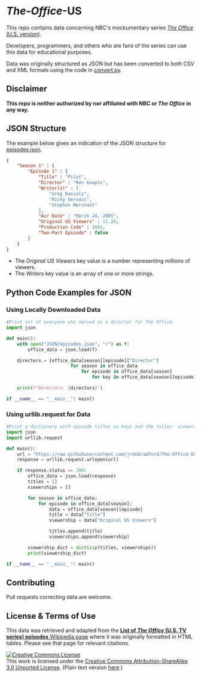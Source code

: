 # *The*-*Office*-US
This repo contains data concerning NBC's mockumentary series [*The Office* (U.S. version)](https://www.nbc.com/the-office). 

Developers, programmers, and others who are fans of the series can use this data for educational purposes.

Data was originally structured as JSON but has been converted to both CSV and XML formats using the code in [convert.py](convert.py).

## Disclaimer
**This repo is neither authorized by nor affiliated with NBC or *The Office* in any way.**

## JSON Structure
The example below gives an indication of the JSON structure for [episodes.json](JSON/episodes.json). 

```JSON
{
    "Season 1" : { 
        "Episode 1" : {
            "Title" : "Pilot",
            "Director" : "Ken Kwapis",
            "Writer(s)" : [
                "Greg Daniels",
                "Ricky Gervais",
                "Stephen Merchant"                 
            ],
            "Air Date" : "March 24, 2005",
            "Original US Viewers" : 11.20,
            "Production Code" : 1001,
            "Two-Part Episode" : false
        }
    }
}
```
* The *Original US Viewers* key value is a number representing *millions* of viewers.
* The *Writers* key value is an array of one or more strings.

## Python Code Examples for JSON
### Using Locally Downloaded Data
```PYTHON
#Print set of everyone who served as a director for The Office.
import json

def main():
    with open("JSON/episodes.json", "r") as f:
        office_data = json.load(f)

    directors = {office_data[season][episode]["Director"] 
                        for season in office_data 
                            for episode in office_data[season] 
                                for key in office_data[season][episode]}

    print(f"Directors: {directors}")

if __name__ == "__main__": main()
```

### Using urllib.request for Data
```python
#Print a dictionary with episode titles as keys and the titles' viewership as values.
import json
import urllib.request

def main():
    url = "https://raw.githubusercontent.com/jrdnbradford/The-Office-US/master/JSON/episodes.json"
    response = urllib.request.urlopen(url)

    if response.status == 200:
        office_data = json.load(response)
        titles = []
        viewerships = []

        for season in office_data:    
            for episode in office_data[season]:
                data = office_data[season][episode]
                title = data["Title"]
                viewership = data["Original US Viewers"]

                titles.append(title)
                viewerships.append(viewership)

        viewership_dict = dict(zip(titles, viewerships))
        print(viewership_dict) 

if __name__ == "__main__": main()
```

## Contributing
Pull requests correcting data are welcome.

## License & Terms of Use
This data was retrieved and adapted from the [__List of *The Office* (U.S. TV series) episodes__ Wikipedia page](https://en.wikipedia.org/wiki/List_of_The_Office_(U.S._TV_series)_episodes) where it was originally formatted in HTML tables. Please see that page for relevant citations.

<a rel="license" href="http://creativecommons.org/licenses/by-sa/3.0/"><img alt="Creative Commons License" style="border-width:0" src="https://i.creativecommons.org/l/by-sa/3.0/88x31.png"/></a><br/>This work is licensed under the <a rel="license" href="http://creativecommons.org/licenses/by-sa/3.0/">Creative Commons Attribution-ShareAlike 3.0 Unported License</a>. (Plain text version [here](LICENSE.txt).)